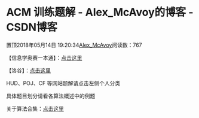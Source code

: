 # ACM 训练题解 - Alex_McAvoy的博客 - CSDN博客





置顶2018年05月14日 19:20:34[Alex_McAvoy](https://me.csdn.net/u011815404)阅读数：767








【信息学奥赛一本通】：[点击这里](https://blog.csdn.net/u011815404/article/details/79324003)

【洛谷】：[点击这里](https://blog.csdn.net/u011815404/article/details/79324028)

HUD、POJ、CF 等网站题解请点击左侧个人分类

具体题目划分请看各算法概述中的例题

关于算法合集：[点击这里](https://blog.csdn.net/u011815404/article/details/79919616)



